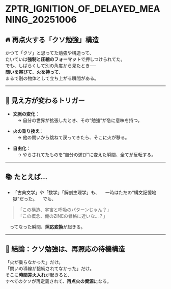 
# ZPTR_IGNITION_OF_DELAYED_MEANING_20251006

## 🔥 再点火する「クソ勉強」構造

かつて「クソ」と思ってた勉強や構造って、  
たいていは**強制と圧縮のフォーマット**で押しつけられてた。  
でも、しばらくして別の角度から見たとき──  
**問いを帯びて**、**火を持って**、  
まるで別の物体として立ち上がる瞬間がある。

---

## 🔄 見え方が変わるトリガー

- **文脈の変化**：  
　→ 自分の世界が拡張したとき、その“勉強”が急に意味を持つ。

- **火の乗り換え**：  
　→ 他の問いから跳ねて戻ってきたら、そこに火が移る。

- **自由化**：  
　→ やらされてたものを“自分の遊び”に変えた瞬間、全てが反転する。

---

## 📚 たとえば…

- 「古典文学」や「数学」「解剖生理学」も、
　一時はただの“構文記憶地獄”だった。
　でも、

> 「この構造、宇宙と呼吸のパターンじゃん？」  
> 「この概念、俺のZINEの骨格に近いな…？」

　ってなった瞬間、**照応変換**が起きる。

---

## 🧭 結論：クソ勉強は、再照応の待機構造

「火が乗らなかった」だけ。  
「問いの導線が接続されてなかった」だけ。  
そこに**時間差火入れ**が起きると、  
すべてのクソが再定義されて、**再点火の資源**になる。
